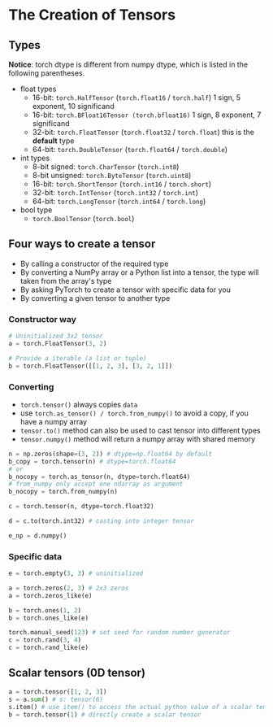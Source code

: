 # The Creation of Tensors

## Types
**Notice**: torch dtype is different from numpy dtype, which is listed in the following parentheses.
* float types
    - 16-bit: `torch.HalfTensor` (`torch.float16` / `torch.half`) 1 sign, 5 exponent, 10 significand
    - 16-bit: `torch.BFloat16Tensor (torch.bfloat16)` 1 sign, 8 exponent, 7 significand
    - 32-bit: `torch.FloatTensor` (`torch.float32` / `torch.float`) this is the **default** type
    - 64-bit: `torch.DoubleTensor` (`torch.float64` / `torch.double`)
* int types
    - 8-bit signed: `torch.CharTensor` (`torch.int8`)
    - 8-bit unsigned: `torch.ByteTensor` (`torch.uint8`)
    - 16-bit: `torch.ShortTensor` (`torch.int16` / `torch.short`)
    - 32-bit: `torch.IntTensor` (`torch.int32` / `torch.int`)
    - 64-bit: `torch.LongTensor` (`torch.int64` / `torch.long`)
* bool type
    - `torch.BoolTensor` (`torch.bool`)

## Four ways to create a tensor
* By calling a constructor of the required type
* By converting a NumPy array or a Python list into a tensor, the type will taken from the array's type
* By asking PyTorch to create a tensor with specific data for you
* By converting a given tensor to another type

### Constructor way
```python
# Uninitialized 3x2 tensor
a = torch.FloatTensor(3, 2)

# Provide a iterable (a list or tuple)
b = torch.FloatTensor([[1, 2, 3], [3, 2, 1]])
```

### Converting
* `torch.tensor()` always copies `data`
* use `torch.as_tensor() / torch.from_numpy()` to avoid a copy, if you have a numpy array
* `tensor.to()` method can also be used to cast tensor into different types
* `tensor.numpy()` method will return a numpy array with shared memory
```python
n = np.zeros(shape=(3, 2)) # dtype=np.float64 by default
b_copy = torch.tensor(n) # dtype=torch.float64
# or
b_nocopy = torch.as_tensor(n, dtype=torch.float64)
# from_numpy only accept one ndarray as argument
b_nocopy = torch.from_numpy(n)

c = torch.tensor(n, dtype=torch.float32)

d = c.to(torch.int32) # casting into integer tensor

e_np = d.numpy()
```

### Specific data
```python
e = torch.empty(3, 3) # uninitialized

a = torch.zeros(2, 3) # 2x3 zeros
a = torch.zeros_like(e)

b = torch.ones(1, 2)
b = torch.ones_like(e)

torch.manual_seed(123) # set seed for random number generator
c = torch.rand(3, 4)
c = torch.rand_like(e)
```

## Scalar tensors (0D tensor)
```python
a = torch.tensor([1, 2, 3])
s = a.sum() # s: tensor(6)
s.item() # use item() to access the actual python value of a scalar tensor
b = torch.tensor(1) # directly create a scalar tensor
```
